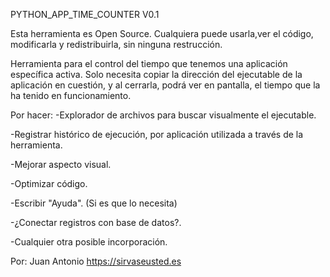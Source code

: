 PYTHON_APP_TIME_COUNTER V0.1

Esta herramienta es Open Source.
Cualquiera puede usarla,ver el código, modificarla y redistribuirla, sin ninguna restrucción.

Herramienta para el control del tiempo que tenemos una aplicación específica activa.
Solo necesita copiar la dirección del ejecutable de la aplicación en cuestión, y al
cerrarla, podrá ver en pantalla, el tiempo que la ha tenido en funcionamiento.

Por hacer:
-Explorador de archivos para buscar visualmente el ejecutable.

-Registrar histórico de ejecución, por aplicación utilizada a través de la herramienta.

-Mejorar aspecto visual.

-Optimizar código.

-Escribir "Ayuda". (Si es que lo necesita)

-¿Conectar registros con base de datos?.

-Cualquier otra posible incorporación.

Por: Juan Antonio
https://sirvaseusted.es

